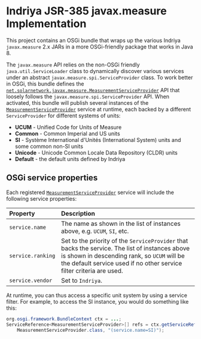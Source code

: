 # Indriya JSR-385 javax.measure Implementation

This project contains an OSGi bundle that wraps up the various Indriya `javax.measure` 2.x JARs in
a more OSGi-friendly package that works in Java 8.

The `javax.measure` API relies on the non-OSGi friendly `java.util.ServiceLoader` class to
dynamically discover various services under an abstract `javax.measure.spi.ServiceProvider` class.
To work better in OSGi, this bundle defines the
[`net.solarnetwork.javax.measure.MeasurementServiceProvider`][MeasurementServiceProvider] API that
loosely follows the `javax.measure.spi.ServiceProvider` API. When activated, this bundle will
publish several instances of the [`MeasurementServiceProvider`][MeasurementServiceProvider] service
at runtime, each backed by a different `ServiceProvider` for different systems of units:

 * **UCUM** - Unified Code for Units of Measure
 * **Common** - Common Imperial and US units
 * **SI** - Système International d'Unités (International System) units and some common non-SI units
 * **Unicode** - Unicode Common Locale Data Repository (CLDR) units
 * **Default** - the default units defined by Indriya

## OSGi service properties

Each registered [`MeasurementServiceProvider`][MeasurementServiceProvider] service will include
the following service properties:

| Property | Description |
|:---------|:------------|
| `service.name` | The name as shown in the list of instances above, e.g. `UCUM`, `SI`, etc. |
| `service.ranking` | Set to the priority of the `ServiceProvider` that backs the service. The list of instances above is shown in descending rank, so `UCUM` will be the default service used if no other service filter criteria are used. |
| `service.vendor` | Set to `Indriya`. |

At runtime, you can thus access a specific unit system by using a service filter. For example, to
access the SI instance, you would do something like this:

```java
org.osgi.framework.BundleContext ctx = ...;
ServiceReference<MeasurementServiceProvider>[] refs = ctx.getServiceReferences(
    MeasurementServiceProvider.class, "(service.name=SI)");
```

[MeasurementServiceProvider]: src/net/solarnetwork/javax/measure/

